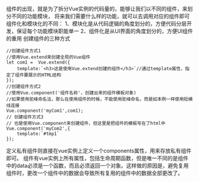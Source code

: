 组件的出现，就是为了拆分Vue实例的代码量的，能够让我们以不同的组件，来划分不同的功能模块，
将来我们需要什么样的功能，就可以去调用对应的组件即可
组件化和模块化的不同：
1、模块化是从代码逻辑的角度划分的，方便代码分层开发，保证每个功能模块职能单一
2、组件化是从UI界面的角度划分的，方便UI组件的重用
创建组件的三种方式
```angular2
//创建组件方式1
//使用Vue.extend来创建全局的Vue组件
let com1 =  Vue.extend({
    template:`<h3>这是使用Vue.extend创建的组件</h3>`//通过template属性，指定了组件要展示的HTML结构
});
//创建组件方式2
//使用Vue.component('组件名称'，创建出来的组件模板对象)
//如果使用驼峰命名法，那么在使用组件的时候，不能使用驼峰命名，而是如本例一样使用短横线连接
Vue.component('myCom1',com1);
// 创建组件方式3
// 也是使用Vue.component来创建组件，但这里是把组件的模板写在了html中
Vue.component('myCom2',{
    template:`#tmp1`
});
```

定义私有组件则直接在vue实例上定义一个components属性，用来存放私有组件即可。
组件有vue实例上所有属性，包括生命周期函数，但是唯一不同的是组件中的data必须是一个函数，而且必须返回一个对象。这样做的原因是，避免复用组件时，更改一个组件中的数据会导致所有复用的组件中的数据全部更改了。


